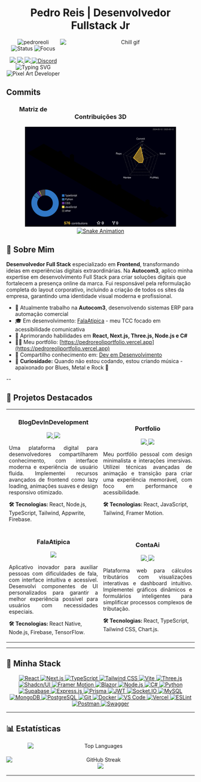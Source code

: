 <div align="center">
  <h1>Pedro Reis | Desenvolvedor Fullstack Jr</h1>
</div>


<p align="center">
<!-- GIF posicionado à direita com texto fluindo ao redor -->
<a href="https://github.com/PedroReoli?tab=repositories">
  <img align="right" alt="Chill gif" src="https://cdn.shopify.com/s/files/1/0578/3696/1997/t/9/assets/lofiboy.gif?v=103461765217895835051680702279" width="360" height="190" />
</a>

<img src="https://komarev.com/ghpvc/?username=pedroreoli&label=Visitantes&color=0e75b6&style=flat" alt="pedroreoli" />
<img src="https://img.shields.io/badge/Status-Codando%20Agora-brightgreen?style=flat&logo=visual-studio-code&logoColor=white" alt="Status" />
<img src="https://img.shields.io/badge/Foco-Frontend%20Avançado-blue?style=flat&logo=react" alt="Focus" />
</p>

<div align="center">
<a href="https://www.youtube.com/@DevDesenvolvimento">
  <img src="https://img.shields.io/badge/YouTube-FF0000?style=for-the-badge&logo=youtube&logoColor=white" />
</a>
<a href="https://www.instagram.com/01_dev_em_desenvolvimento/">
  <img src="https://img.shields.io/badge/Instagram-E4405F?style=for-the-badge&logo=instagram&logoColor=white" />
</a>
<a href="https://www.linkedin.com/in/pedro-lucas-reis-de-oliveira-sousa-a93945171/">
  <img src="https://img.shields.io/badge/LinkedIn-0077B5?style=for-the-badge&logo=linkedin&logoColor=white" />
</a>
<a href="https://discord.gg/teDfu39G7r">
  <img src="https://img.shields.io/badge/Discord-5865F2?style=for-the-badge&logo=discord&logoColor=white" alt="Discord" />
</a>
</div>

<div align="center">
<img src="https://readme-typing-svg.herokuapp.com?font=Fira+Code&weight=600&size=28&pause=1000&color=6E56CF&center=true&vCenter=true&random=false&width=600&lines=Desenvolvedor+Frontend+Especialista;Desenvolvedor+Full+Stack;Criador+de+Interfaces+Imersivas;Entusiasta+de+React+e+Next.js;Artista+do+Código;Músico+nas+Horas+Vagas" alt="Typing SVG" />
</div>

<div align="center">
<img src="https://user-images.githubusercontent.com/74038190/212284158-e840e285-664b-44d7-b79b-e264b5e54825.gif" width="400" alt="Pixel Art Developer" />
</div>

##  Commits

<div align="center">
<h3> Matriz de Contribuições 3D</h3>
<img src="./profile-3d-contrib/profile-night-rainbow.svg" alt="3D Profile" width="80%" />
</div>


<div align="center">
<a href="https://github.com/PedroReoli">
  <img src="https://github.com/PedroReoli/PedroReoli/blob/output/github-snake-dark.svg" width="100%" alt="Snake Animation">
</a>
</div>

## 👋 Sobre Mim

<p>
<b>Desenvolvedor Full Stack</b> especializado em <b>Frontend</b>, transformando ideias em experiências digitais extraordinárias. Na <b>Autocom3</b>, aplico minha expertise em desenvolvimento Full Stack para criar soluções digitais que fortalecem a presença online da marca. Fui responsável pela reformulação completa do layout corporativo, incluindo a criação de todos os sites da empresa, garantindo uma identidade visual moderna e profissional.
</p>

- 💼 Atualmente trabalho na **Autocom3**, desenvolvendo sistemas ERP para automação comercial
- 🎓 Em desenvolvimento: [FalaAtipica](https://github.com/PedroReoli/falatipica-tutor) - meu TCC focado em acessibilidade comunicativa
- 🚀 Aprimorando habilidades em **React, Next.js, Three.js, Node.js e C#**
- 👨‍💻 Meu portfólio: [https://pedroreoliportfolio.vercel.app](https://pedroreoliportfolio.vercel.app)
- 📝 Compartilho conhecimento em: [Dev em Desenvolvimento](https://www.devemdesenvolvimento.com.br/)
- 🎸 **Curiosidade:** Quando não estou codando, estou criando música - apaixonado por Blues, Metal e Rock 🤘

--

## 🚀 Projetos Destacados

<div align="center">
<table border="0">
  <tr>
    <td width="50%">
      <h3 align="center">BlogDevInDevelopment</h3>
      <p align="center">
        <a href="https://github.com/PedroReoli/BlogDevInDevelopment" target="_blank">
          <img src="https://img.shields.io/badge/CÓDIGO-80ffea?style=for-the-badge&logo=github&logoColor=black">
        </a>
        <a href="https://www.devemdesenvolvimento.com.br/" target="_blank">
          <img src="https://img.shields.io/badge/DEMO-ff64ff?style=for-the-badge&logo=vercel&logoColor=black">
        </a>
      </p>
      <p align="justify">Uma plataforma digital para desenvolvedores compartilharem conhecimento, com interface moderna e experiência de usuário fluida. Implementei recursos avançados de frontend como lazy loading, animações suaves e design responsivo otimizado.</p>
      <p><strong>🛠 Tecnologias:</strong> React, Node.js, TypeScript, Tailwind, Appwrite, Firebase.</p>
    </td>
    <td width="50%">
      <h3 align="center">Portfolio</h3>
      <p align="center">
        <a href="https://github.com/PedroReoli/pedroreoli-portfolio" target="_blank">
          <img src="https://img.shields.io/badge/CÓDIGO-80ffea?style=for-the-badge&logo=github&logoColor=black">
        </a>
        <a href="https://pedroreoliportfolio.netlify.app" target="_blank">
          <img src="https://img.shields.io/badge/DEMO-ff64ff?style=for-the-badge&logo=netlify&logoColor=black">
        </a>
      </p>
      <p align="justify">Meu portfólio pessoal com design minimalista e interações imersivas. Utilizei técnicas avançadas de animação e transição para criar uma experiência memorável, com foco em performance e acessibilidade.</p>
      <p><strong>🛠 Tecnologias:</strong> React, JavaScript, Tailwind, Framer Motion.</p>
    </td>
  </tr>
  <tr>
    <td width="50%">
      <h3 align="center">FalaAtipica</h3>
      <p align="center">
        <a href="https://github.com/PedroReoli/falatipica-tutor" target="_blank">
          <img src="https://img.shields.io/badge/CÓDIGO-80ffea?style=for-the-badge&logo=github&logoColor=black">
        </a>
      </p>
      <p align="justify">Aplicativo inovador para auxiliar pessoas com dificuldades de fala, com interface intuitiva e acessível. Desenvolvi componentes de UI personalizados para garantir a melhor experiência possível para usuários com necessidades especiais.</p>
      <p><strong>🛠 Tecnologias:</strong> React Native, Node.js, Firebase, TensorFlow.</p>
    </td>
    <td width="50%">
      <h3 align="center">ContaAi</h3>
      <p align="center">
        <a href="https://github.com/PedroReoli/ContAi" target="_blank">
          <img src="https://img.shields.io/badge/CÓDIGO-80ffea?style=for-the-badge&logo=github&logoColor=black">
        </a>
        <a href="https://cont-ai-eta.vercel.app/" target="_blank">
          <img src="https://img.shields.io/badge/DEMO-ff64ff?style=for-the-badge&logo=vercel&logoColor=black">
        </a>
      </p>
      <p align="justify">Plataforma web para cálculos tributários com visualizações interativas e dashboard intuitivo. Implementei gráficos dinâmicos e formulários inteligentes para simplificar processos complexos de tributação.</p>
      <p><strong>🛠 Tecnologias:</strong> React, TypeScript, Tailwind CSS, Chart.js.</p>
    </td>
  </tr>
</table>
</div>

---

## 🌠 Minha Stack

<div align="center">
  <p align="center">
    <a href="https://reactjs.org/" target="_blank" rel="noreferrer">
      <img src="https://cdn.jsdelivr.net/gh/devicons/devicon/icons/react/react-original.svg" alt="React" width="50" height="50"/>
    </a>
    <a href="https://nextjs.org/" target="_blank" rel="noreferrer">
      <img src="https://cdn.jsdelivr.net/gh/devicons/devicon/icons/nextjs/nextjs-original.svg" alt="Next.js" width="50" height="50"/>
    </a>
    <a href="https://www.typescriptlang.org/" target="_blank" rel="noreferrer">
      <img src="https://cdn.jsdelivr.net/gh/devicons/devicon/icons/typescript/typescript-original.svg" alt="TypeScript" width="50" height="50"/>
    </a>
    <a href="https://tailwindcss.com/" target="_blank" rel="noreferrer">
      <img src="https://cdn.simpleicons.org/tailwindcss/06B6D4" alt="Tailwind CSS" width="50" height="50"/>
    </a>
    <a href="https://vitejs.dev/" target="_blank" rel="noreferrer">
      <img src="https://cdn.simpleicons.org/vite/646CFF" alt="Vite" width="50" height="50"/>
    </a>
    <a href="https://threejs.org/" target="_blank" rel="noreferrer">
      <img src="https://cdn.simpleicons.org/threedotjs/000000" alt="Three.js" width="50" height="50"/>
    </a>
    <a href="https://ui.shadcn.com/" target="_blank" rel="noreferrer">
      <img src="https://cdn.simpleicons.org/shadcnui/000000" alt="Shadcn/UI" width="50" height="50"/>
    </a>
    <a href="https://www.framer.com/motion/" target="_blank" rel="noreferrer">
      <img src="https://cdn.simpleicons.org/framer/0055FF" alt="Framer Motion" width="50" height="50"/>
    </a>
    <a href="https://dotnet.microsoft.com/apps/aspnet/web-apps/blazor" target="_blank" rel="noreferrer">
      <img src="https://cdn.simpleicons.org/blazor/512BD4" alt="Blazor" width="50" height="50"/>
    </a>
    <a href="https://nodejs.org" target="_blank" rel="noreferrer">
      <img src="https://cdn.jsdelivr.net/gh/devicons/devicon/icons/nodejs/nodejs-original.svg" alt="Node.js" width="50" height="50"/>
    </a>
    <a href="https://learn.microsoft.com/en-us/dotnet/csharp/" target="_blank" rel="noreferrer">
      <img src="https://cdn.jsdelivr.net/gh/devicons/devicon/icons/csharp/csharp-original.svg" alt="C#" width="50" height="50"/>
    </a>
    <a href="https://www.python.org/" target="_blank" rel="noreferrer">
      <img src="https://cdn.jsdelivr.net/gh/devicons/devicon/icons/python/python-original.svg" alt="Python" width="50" height="50"/>
    </a>
    <a href="https://supabase.com/" target="_blank" rel="noreferrer">
      <img src="https://cdn.simpleicons.org/supabase/3ECF8E" alt="Supabase" width="50" height="50"/>
    </a>
    <a href="https://expressjs.com/" target="_blank" rel="noreferrer">
      <img src="https://cdn.simpleicons.org/express/000000" alt="Express.js" width="50" height="50"/>
    </a>
    <a href="https://www.prisma.io/" target="_blank" rel="noreferrer">
      <img src="https://cdn.simpleicons.org/prisma/2D3748" alt="Prisma" width="50" height="50"/>
    </a>
    <a href="https://jwt.io/" target="_blank" rel="noreferrer">
      <img src="https://cdn.simpleicons.org/jsonwebtokens/000000" alt="JWT" width="50" height="50"/>
    </a>
    <a href="https://socket.io/" target="_blank" rel="noreferrer">
      <img src="https://cdn.simpleicons.org/socketdotio/010101" alt="Socket.IO" width="50" height="50"/>
    </a>
    <a href="https://www.mysql.com/" target="_blank" rel="noreferrer">
      <img src="https://cdn.jsdelivr.net/gh/devicons/devicon/icons/mysql/mysql-original.svg" alt="MySQL" width="50" height="50"/>
    </a>
    <a href="https://www.mongodb.com/" target="_blank" rel="noreferrer">
      <img src="https://cdn.jsdelivr.net/gh/devicons/devicon/icons/mongodb/mongodb-original.svg" alt="MongoDB" width="50" height="50"/>
    </a>
    <a href="https://www.postgresql.org/" target="_blank" rel="noreferrer">
      <img src="https://cdn.simpleicons.org/postgresql/336791" alt="PostgreSQL" width="50" height="50"/>
    </a>
    <a href="https://git-scm.com/" target="_blank" rel="noreferrer">
      <img src="https://cdn.jsdelivr.net/gh/devicons/devicon/icons/git/git-original.svg" alt="Git" width="50" height="50"/>
    </a>
    <a href="https://www.docker.com/" target="_blank" rel="noreferrer">
      <img src="https://cdn.jsdelivr.net/gh/devicons/devicon/icons/docker/docker-original.svg" alt="Docker" width="50" height="50"/>
    </a>
    <a href="https://code.visualstudio.com/" target="_blank" rel="noreferrer">
      <img src="https://cdn.jsdelivr.net/gh/devicons/devicon/icons/vscode/vscode-original.svg" alt="VS Code" width="50" height="50"/>
    </a>
    <a href="https://vercel.com/" target="_blank" rel="noreferrer">
      <img src="https://cdn.simpleicons.org/vercel/000000" alt="Vercel" width="50" height="50"/>
    </a>
    <a href="https://eslint.org/" target="_blank" rel="noreferrer">
      <img src="https://cdn.simpleicons.org/eslint/4B32C3" alt="ESLint" width="50" height="50"/>
    </a>
    <a href="https://www.postman.com/" target="_blank" rel="noreferrer">
      <img src="https://cdn.simpleicons.org/postman/FF6C37" alt="Postman" width="50" height="50"/>
    </a>
    <a href="https://swagger.io/" target="_blank" rel="noreferrer">
      <img src="https://cdn.simpleicons.org/swagger/85EA2D" alt="Swagger" width="50" height="50"/>
    </a>
  </p>
</div>

---

## 📊 Estatísticas

<div align="center">
<div style="display: flex; flex-direction: column; align-items: center; gap: 20px;">
  <div style="display: flex; gap: 10px; width: 100%; justify-content: center;">
    <img width="390" src="https://github-readme-stats.vercel.app/api/top-langs/?username=PedroReoli&layout=compact&theme=radical&hide_border=true" alt="Top Languages" />
  </div>
  <img width="800" src="https://github-readme-streak-stats.herokuapp.com/?user=pedroreoli&theme=radical&hide_border=true" alt="GitHub Streak" />
</div>
</div>

<div align="center">
<img src="https://github-readme-activity-graph.vercel.app/graph?username=PedroReoli&theme=redical&bg_color=20232a&hide_border=true" width="100%"/>
</div>

---

